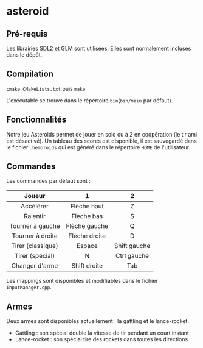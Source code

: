 # asteroid

## Pré-requis

Les librairies SDL2 et GLM sont utilisées. Elles sont normalement incluses dans le dépôt.

## Compilation
`cmake CMakeLists.txt`
puis
`make`

L'exécutable se trouve dans le répertoire `bin`(`bin/main` par défaut).

## Fonctionnalités

Notre jeu Asteroids permet de jouer en solo ou à 2 en coopération (le tir ami est désactivé).
Un tableau des scores est disponible, il est sauvegardé dans le fichier `.hemoroids` qui est généré dans le répertoire `HOME` de l'utilisateur.

## Commandes

Les commandes par défaut sont :

|Joueur|1|2|
|:--:|:-:|:-:|
|Accélérer|Flèche haut|Z|
|Ralentir|Flèche bas|S|
|Tourner à gauche|Flèche gauche|Q|
|Tourner à droite|Flèche droite|D|
|Tirer (classique)|Espace|Shift gauche|
|Tirer (spécial)|N|Ctrl gauche|
|Changer d'arme|Shift droite|Tab|

Les mappings sont disponibles et modifiables dans le fichier `InputManager.cpp`.

## Armes

Deux armes sont disponibles actuellement : la gattling et le lance-rocket.

* Gattling : son spécial double la vitesse de tir pendant un court instant
* Lance-rocket : son spécial tire des rockets dans toutes les directions

